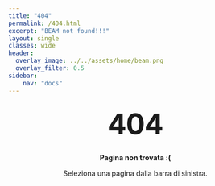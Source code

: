 ```yaml
---
title: "404"
permalink: /404.html
excerpt: "BEAM not found!!!"
layout: single
classes: wide
header:
  overlay_image: ../../assets/home/beam.png
  overlay_filter: 0.5
sidebar:
    nav: "docs"
---
```


<style type="text/css" media="screen">
  .container {
    margin: 10px auto;
    max-width: 600px;
    text-align: center;
  }
  h1 {
    margin: 30px 0;
    font-size: 4em;
    line-height: 1;
    letter-spacing: -1px;
  }
</style>

<div class="container">
  <h1>404</h1>

  <p><strong>Pagina non trovata :(</strong></p>
  <p>Seleziona una pagina dalla barra di sinistra.</p>
</div>
